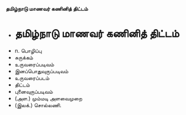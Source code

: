 **தமிழ்நாடு மாணவர் கணினித் திட்டம்**
- # தமிழ்நாடு மாணவர் கணினித் திட்டம்
- n. பொழிப்பு
- சுருக்கம்
- உருவரைப்படிவம்
- இனப்பொதுவுருப்படிவம்
- உருவரைப்படம்
- திட்டம்
- புனைவுருப்படிவம்
- (அள.) மும்மடி அளவைமுறை
- (இலக்.) சொல்லணி.

